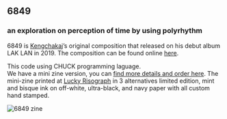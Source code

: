 ## 6849
### an exploration on perception of time by using polyrhythm

6849 is [Kengchakaj](https://kengchakaj.info/)’s original composition that released on his debut album LAK LAN in 2019. 
The composition can be found online [here](https://kengchakaj.bandcamp.com/track/6849).

This code using CHUCK programming laguage.  
We have a mini zine version, you can [find more details and order here](https://www.nitcha.info/6849-mini-zine-5f8429b85ec34543a29b5dbb3a6c0917).
The mini-zine printed at [Lucky Risograph](https://luckyrisograph.press/) in 3 alternatives limited edition, mint and bisque ink on off-white, ultra-black, and navy paper with all custom hand stamped.

![6849 zine](https://www.nitcha.info/image/https%3A%2F%2Fs3-us-west-2.amazonaws.com%2Fsecure.notion-static.com%2Fddb25eba-ba82-4780-b046-b8865de6c13b%2F6849_nytzf2018-20_31172299917_o.jpg?table=block&id=f7a559ba-4945-4654-a20e-e081741ae55b&spaceId=45d9ba65-e286-4c4b-8c56-020b0d9eaba1&width=2000&userId=&cache=v2)



